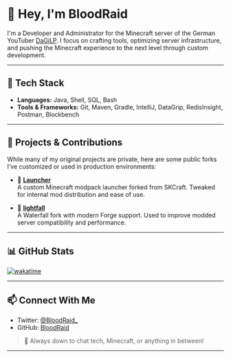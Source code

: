 # 👋 Hey, I'm BloodRaid

I'm a Developer and Administrator for the Minecraft server of the German YouTuber [DaGiLP](https://www.youtube.com/@dagilp). I focus on crafting tools, optimizing server infrastructure, and pushing the Minecraft experience to the next level through custom development.

---

## 🧰 Tech Stack

- **Languages:** Java, Shell, SQL, Bash
- **Tools & Frameworks:** Git, Maven, Gradle, IntelliJ, DataGrip, RedisInsight, Postman, Blockbench

---

## 🚧 Projects & Contributions

While many of my original projects are private, here are some public forks I’ve customized or used in production environments:

- 🔹 [**Launcher**](https://github.com/BloodRaid/Launcher)  
  A custom Minecraft modpack launcher forked from SKCraft. Tweaked for internal mod distribution and ease of use.

- 🔹 [**lightfall**](https://github.com/BloodRaid/lightfall)  
  A Waterfall fork with modern Forge support. Used to improve modded server compatibility and performance.

---
## 📊 GitHub Stats
[![wakatime](https://wakatime.com/badge/user/018ec247-7111-4eca-95c9-4ea4a4050f0c.svg)](https://wakatime.com/@018ec247-7111-4eca-95c9-4ea4a4050f0c)

---

## 📫 Connect With Me

- Twitter: [@BloodRaid_](https://twitter.com/BloodRaid_)
- GitHub: [BloodRaid](https://github.com/BloodRaid)

> 💬 Always down to chat tech, Minecraft, or anything in between!
****
